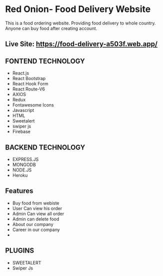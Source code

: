 # Red Onion- Food Delivery Website


This is a food ordering website. Providing food delivery to whole country. Anyone can buy food after creating account.

## Live Site: https://food-delivery-a503f.web.app/


## FONTEND TECHNOLOGY
- React.js
- React Bootstrap
- React Hook Form
- React Route-V6
- AXIOS
- Redux
- Fontawesome Icons
- Javascript
- HTML
- Sweetalert
- swiper js
- Firebase

## BACKEND TECHNOLOGY
- EXPRESS.JS
- MONGODB
- NODE.JS
- Heroku
## Features

- Buy food from webiste
- User Can view his order
- Admin Can view all order
- Admin can delete food
- About our company
- Career in our company
- 

## PLUGINS
- SWEETALERT
- Swiper Js

